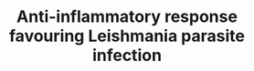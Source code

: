 ---
annotations:
- type: Pathway Ontology
  value: Leishmaniasis pathway
authors:
- ReactomeTeam
- DeSl
description: Macrophages specializing in tissue repair or associated with a Th2-type
  immune response are more permissive to infection with leishmania, since their defense
  mechanisms are not very efficient in eliminating the parasite and can contribute
  to its persistence (Lee et al. 2018).  View original pathway at [http://www.reactome.org/PathwayBrowser/#DIAGRAM=9662851
  Reactome].
last-edited: 2021-01-25
organisms:
- Homo sapiens
redirect_from:
- /index.php/Pathway:WP4993
- /instance/WP4993
schema-jsonld:
- '@context': https://schema.org/
  '@id': https://wikipathways.github.io/pathways/WP4993.html
  '@type': Dataset
  creator:
    '@type': Organization
    name: WikiPathways
  description: Macrophages specializing in tissue repair or associated with a Th2-type
    immune response are more permissive to infection with leishmania, since their
    defense mechanisms are not very efficient in eliminating the parasite and can
    contribute to its persistence (Lee et al. 2018).  View original pathway at [http://www.reactome.org/PathwayBrowser/#DIAGRAM=9662851
    Reactome].
  keywords:
  - 'IGLC3 '
  - 'RAMP2 '
  - 'ADCY8 '
  - IgG:Lma
  - 'INSL3(21-55) '
  - 'IGLV2-23(1-?) '
  - PKA tetramer
  - CALM1:4xCa2+
  - 'PTH '
  - 'ADR '
  - 'Ig kappa chain V-I region BAN '
  - 'IGHV1-2 '
  - ADAM17(215-827)
  - (z):GTP:Adenylate
  - complexes that
  - G-protein beta-gamma
  - 'FYN '
  - 'IGLV8-61(1-?) '
  - 'Ig heavy chain V-II region MCE '
  - 'FSHR '
  - 'RLN2(25-53) '
  - p-S133-CREB1:IL10
  - 'GGT5(1-387) '
  - LTC4
  - Glucocorticoid, IL6,
  - 'GTP '
  - 'Ig lambda chain V-II region MGC '
  - 'Ig kappa chain V-I region AG '
  - GTP
  - ITPR:I(1,4,5)P3
  - 'IGHV(1-?) '
  - 'IGLV3-27(1-?) '
  - 'AVPR2 '
  - 'CALCRL '
  - 'IGLV(23-?) '
  - 'p-6Y-CD247 '
  - 'IGLV5-37(1-?) '
  - 'CRHR2 '
  - 'DPEP1 '
  - 'LCHA '
  - 'IGHG3 '
  - 'Ig lambda chain V-VI region AR '
  - 'RXFP1 '
  - I(1,4,5)P3
  - PLK2, MAPK14
  - 'Ig kappa chain V-II region Cum '
  - cAMP:PKA regulatory
  - 'ADM2(19-153) '
  - 'ADORA2B '
  - 'Ig heavy chain V-III region BUT '
  - 'FSHB '
  - 'CALCB(82-118) '
  - p-S,T-ADAM17(215-827):Zn2+
  - 'GNAI1 '
  - Src family kinases
  - 'IL6 '
  - surface:p-FCGR3A:p-6Y-SYK:p-3Y-PLCG
  - 'IL10 gene '
  - 'IGLV3-22(1-?) '
  - 'GHRH '
  - 'HTR6 '
  - antigens:FCGR3A:p-CD3 dimers
  - '5HT '
  - p-PLCG
  - 'IGHV7-81(1-?) '
  - 'IGLC6 '
  - 'Mg2+ '
  - 'ADRB3 '
  - IL6
  - 'GPR39 '
  - 'IGKV4-1(21-?) '
  - p-S133-CREB1:IL6
  - 'IGLV1-44(1-?) '
  - IL10 gene
  - p-S133-CREB1
  - 'MYH9 '
  - 'GPHA2 '
  - 'GNG4 '
  - 'ADCY1 '
  - 'INSL3(106-131) '
  - 'ADCY7 '
  - Ade-Rib:ADORA2B:Heterotrimeric G-protein Gs:GDP
  - 'IGLV4-69(1-?) '
  - 'PLCG2 '
  - 'PTHLH '
  - 'Ca2+ '
  - Gly
  - 'glucocorticoid '
  - 'Ig heavy chain V-III region KOL '
  - 'Ig kappa chain V region EV15 '
  - 'IGHG2 '
  - cyclase
  - 'GNB5 '
  - FURIN
  - Gs:Heterotrimeric
  - PRKACA,(PRKACB,PRKACG,PRKX)
  - 'GNGT2 '
  - 'GNG2 '
  - catalytic subunits
  - 'IAPP(34-70) '
  - 'Ig lambda chain V region 4A '
  - 'Ig heavy chain V-I region EU '
  - LPG1G2
  - 'CD247-1 '
  - LTE4
  - iRHOM2
  - 'IGLV10-54(1-?) '
  - 'IGLV7-43(1-?) '
  - 'PLK2 '
  - antigens:FCGR3A:p-CD3 dimers:p-6Y-SYK
  - cAMP
  - DAGs
  - 'HCK '
  - DPEP1,2,3 dimers
  - 'FCGR1A '
  - 'MC2R '
  - 'NPSR1 '
  - 'p-Y753,Y759,Y1217-PLCG2 '
  - 'GNGT1 '
  - 'DPEP3 '
  - 'Ig heavy chain V-III region CAM '
  - 'Ig kappa chain V-III region VG '
  - clustered
  - 'Ig heavy chain V-II region NEWM '
  - 'IGKV1-12 '
  - 'RLN3(119-142) '
  - 'CD3G '
  - 'PTH2R '
  - 'Ig kappa chain V-II region FR '
  - PI(4,5)P2
  - 'GCG(53-81) '
  - 'CGA '
  - 'ITPR3 '
  - 'ADCY3 '
  - 'Ig heavy chain V-III region WEA '
  - gene
  - 'FCGR3A '
  - 'POMC(77-87) '
  - 'Ig lambda chain V-I region VOR '
  - (Mg2+ cofactor)
  - surface:p-FCGR3As:p-6Y-SYK:PLCG
  - 'TAAR5 '
  - ADORA2B:Ade-Rib
  - activate
  - 'SCTR '
  - 'TSHB '
  - 'IGLV2-11(1-?) '
  - 'DA '
  - (inactive)
  - subunit
  - 'PI(3,4,5)P3 '
  - 'PLCG1 '
  - 'IGLV1-36(1-?) '
  - 'Ig lambda chain V-IV region Bau '
  - 'p-Y288,Y304-FCGR2A '
  - 'IL10 '
  - 'GNB3 '
  - 'GNAZ '
  - 'PRKACG '
  - 'Ig heavy chain V-I region HG3 '
  - 'PTH2(62-100) '
  - 'ArgN-GCG(98-127) '
  - 'IGKVA18(21-?) '
  - 'Ig lambda chain V-II region BOH '
  - 'Ig heavy chain V-II region WAH '
  - G alpha
  - 'PRKAR1A '
  - 'GNB1 '
  - 'SYK '
  - 'Ig lambda chain V-I region NEWM '
  - 'Ig kappa chain V-I region AU '
  - AHCYL1:NAD+:ITPR1:I(1,4,5)P3 tetramer
  - 'HRH2 '
  - 'POMC(217-234) '
  - 'Hist '
  - 'RAMP3 '
  - 'GNG10 '
  - 'ADCY9 '
  - 'IGLC2 '
  - complex
  - 'IGHG1 '
  - 'MC5R '
  - IL6 gene
  - 'IGKV2D-30 '
  - 'DCA '
  - GGT1, 5 dimers
  - LTD4
  - 'ADCYAP1(82-129) '
  - 'PGI2 '
  - IgG:Lma amastigote
  - 'IGHG4 '
  - IL10
  - 'GNG3 '
  - 'GNB2 '
  - 'RLN2(162-185) '
  - 'LHCGR '
  - 'TAAR8 '
  - 'ATP '
  - 'Ig heavy chain V-II region OU '
  - H2O
  - (i):GTP:Adenylate
  - 'AVP(20-28) '
  - 'CRHR1 '
  - 'p-6Y-SYK '
  - 'GLP-1 (7-37) '
  - IgG:Leishmania
  - 'RLN3(26-52) '
  - FCGRIIIA:CD3G/CD3Z
  - 'IGLV2-18(1-?) '
  - 'GNB4 '
  - 'LPG1G2 '
  - G-protein Gs
  - 'DRD1 '
  - 'IGLV1-40(1-?) '
  - 'VIPR2 '
  - 'ADM(95-146) '
  - 'IGLV3-25(1-?) '
  - 'TAAR3 '
  - ADAM17(215-827):Zn2+
  - PKA catalytic
  - 'IL6 gene '
  - Heterotrimeric
  - Protein Kinase A,
  - IgG:Lma antigens
  - 'Ig heavy chain V-III region BRO '
  - 'p-4Y-PLCG1 '
  - 'GPHB5 '
  - 'IGLV3-16(1-?) '
  - 'SRC-1 '
  - 'Ig kappa chain V-I region Daudi '
  - (s):GTP:Adenylate
  - 'DPEP2 '
  - 'ADCY5 '
  - 'GNAI3 '
  - 'POMC(138-150) '
  - 'Ig heavy chain V-III region JON '
  - 'GLP2R '
  - 'NAd '
  - Ade-Rib
  - 'ADCYAP1(132-169) '
  - GDP
  - 'GGT1(381-569) '
  - 'Lma amastigote surface '
  - 'PGD2 '
  - homotetramer
  - 'CALCA(83-119) '
  - 'PRKAR1B '
  - 'ITPR1 '
  - 'MC1R '
  - 'IGKV3D-20 '
  - 'Ig lambda chain V-IV region Kern '
  - 'MC3R(1-360) '
  - 'PTH1R '
  - 'PTGER2 '
  - ADORA2B:Ade-Rib:Heterotrimeric G-protein Gs:GTP
  - CYSLTR1,CYSLTR2
  - 'Ig lambda chain V-III region SH '
  - 'P2RY11 '
  - 'GHRHR '
  - 'LHB '
  - SYK
  - 'RAMP1 '
  - 'PTGIR '
  - antigens:FCGR3A:CD3
  - ADAM17(1-214)
  - 'GIPR '
  - 'PTGDR '
  - 'GCG(146-178) '
  - 'TAAR9 '
  - 'LYN '
  - 'NPS '
  - Adenylate cyclase
  - 'IGKV2-28 '
  - Ca2+
  - 'CDCA '
  - MYH9
  - 'IgH  heavy chain V-III region VH26 precursor '
  - PLC gamma1,2
  - 'CRH '
  - 'PRKAR2A '
  - IgG:LPG1G2
  - 'POMC(138-176) '
  - 'Ig kappa chain V-I region HK101 '
  - 'Ade-Rib '
  - G-protein alpha
  - 'ADORA2A '
  - 'PEA '
  - 'LTC4 '
  - 'Ig heavy chain V-III region TRO '
  - 'Ig kappa chain V-II region RPMI 6410 '
  - 'GNAT3 '
  - tetramer
  - 'ADRB1 '
  - 'IGLC1 '
  - 'PRKACB '
  - 'ITPR2 '
  - 'GNG5 '
  - 'cAMP '
  - 'PRKAR2B '
  - 'PGE2 '
  - 'sCD163 '
  - 'GGT1(1-380) '
  - 'GNG12 '
  - 'CYSLTR2 '
  - 'IGLV3-12(1-?) '
  - CALM1
  - 'YES1 '
  - 'GNG13 '
  - 'IGKV1-5(23-?) '
  - GGT1 dimer
  - CD163 gene
  - 'TAAR6 '
  - 'MC4R '
  - IgG-Ag:p-FCGRs:p-6Y-SYK:PLCG
  - 'Ig heavy chain V-III region DOB '
  - 'GLP1R '
  - sCD163
  - 'TAAR1 '
  - 'DRD5 '
  - 'ADCY6 '
  - CD163(1051-1156)
  - 'ADAM17(215-827) '
  - ADP
  - IgG
  - 'IGLV4-3(1-?) '
  - ADAM17
  - 'ADCYAP1R1 '
  - 'IGLV2-33(1-?) '
  - 'CALM1 '
  - PKA tetramer:4xcAMP
  - 'GGT5(388-586) '
  - 'VIPR1 '
  - IP3 receptor
  - 'Ig kappa chain V-III region POM '
  - 'GNG11 '
  - ADORA2B
  - 'Ig lambda chain V-I region HA '
  - sCD163:MYH9
  - 'Ig lambda chain V-I region NEW '
  - 'GNG7 '
  - 'FGR '
  - 'IGLV7-46(1-?) '
  - 'ADCY4 '
  - 'GNAI2 '
  - 'IGLV4-60(1-?) '
  - Ligand:GPCR
  - 'IGLV11-55(1-?) '
  - L-Glu
  - 'p-S133-CREB1 '
  - 'p-Y160,Y171-CD3G '
  - 'GNAS2 '
  - CREB1
  - Lma amastigote
  - 'GNAS1 '
  - PI(3,4,5)P3
  - 'Ig kappa chain V-I region DEE '
  - LTC4:CyslTR1,2
  - G alpha (s):GTP
  - 'Ig lambda chain V-II region TOG '
  - 'IGLC7 '
  - G-betagamma
  - 'GNG8 '
  - 'CALCR '
  - 'CCA '
  - 'VIP(125-152) '
  - 'p-T180,Y182-MAPK14 '
  - 'Ig lambda chain V-II region NEI '
  - 'GIP(52-93) '
  - 'Ig lambda chain V-III region LOI '
  - 'NAD+ '
  - 'ADCYAP1(132-158) '
  - Zn2+
  - 'ADRB2 '
  - 'Constitutively active orphan GPCRs '
  - 'AHCYL1 '
  - 'Ig kappa chain V-I region Gal '
  - surface
  - CD163
  - 'Zn2+ '
  - 'Ig lambda chain V-IV region Hil '
  - (SFKs)
  - 'CYSLTR1 '
  - PPi
  - 'Ig heavy chain V-II region ARH-77 '
  - 'ADCY2 '
  - 'HTR4 '
  - 'GDP '
  - 'GPBAR1 '
  - 'PRKX '
  - 'IGKC '
  - 'SCT '
  - 'PTGER4 '
  - dimers
  - 'Ig kappa chain V-I region Wes '
  - 'I(1,4,5)P3 '
  - 'TSHR '
  - ATP
  - 'PRKACA '
  - 'Ig kappa chain V-III region B6 '
  - 'TAAR2 '
  - 'RXFP2 '
  - 'HTR7 '
  - antigens:FCGR3A:p-CD3 dimers:SYK
  - 'IGLV5-45(1-?) '
  - 'Antigen '
  license: CC0
  name: Anti-inflammatory response favouring Leishmania parasite infection
seo: CreativeWork
title: Anti-inflammatory response favouring Leishmania parasite infection
wpid: WP4993
---